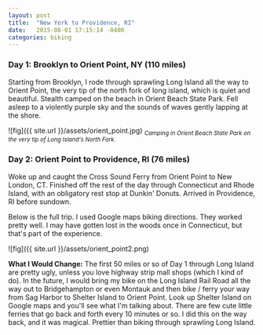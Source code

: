 ```yaml
---
layout: post
title:  "New York to Providence, RI"
date:   2015-08-01 17:15:14 -0400
categories: biking
---
```

### Day 1: Brooklyn to Orient Point, NY (110 miles)

Starting from Brooklyn, I rode through sprawling Long Island all the way to Orient Point, the very tip of the north fork of long island, which is quiet and beautiful. Stealth camped on the beach in Orient Beach State Park. Fell asleep to a violently purple sky and the sounds of waves gently lapping at the shore.

![fig]({{ site.url }}/assets/orient_point.jpg)
<sub>*Camping in Orient Beach State Park on the very tip of Long Island's North Fork.*</sub>

### Day 2: Orient Point to Providence, RI (76 miles)

Woke up and caught the Cross Sound Ferry from Orient Point to New London, CT. Finished off the rest of the day through Connecticut and Rhode Island, with an obligatory rest stop at Dunkin' Donuts. Arrived in Providence, RI before sundown.

Below is the full trip. I used Google maps biking directions. They worked pretty well. I may have gotten lost in the woods once in Connecticut, but that's part of the experience.

![fig]({{ site.url }}/assets/orient_point2.png)

**What I Would Change:** The first 50 miles or so of Day 1 through Long Island are pretty ugly, unless you love highway strip mall shops (which I kind of do). In the future, I would bring my bike on the Long Island Rail Road all the way out to Bridgehampton or even Montauk and then bike / ferry your way from Sag Harbor to Shelter Island to Orient Point. Look up Shelter Island on Google maps and you'll see what I'm talking about. There are few cute little ferries that go back and forth every 10 minutes or so. I did this on the way back, and it was magical. Prettier than biking through sprawling Long Island.

